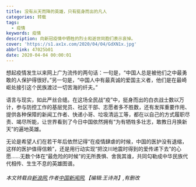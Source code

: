 ```yaml
---
title: 没有从天而降的英雄，只有挺身而出的凡人
categories: 转载
tags:
  - 疫情
keywords: 疫情
description: 向新冠疫情中牺牲的烈士和逝世同胞们表示哀悼。
cover: 'https://s1.ax1x.com/2020/04/04/GdXN1x.jpg'
abbrlink: 47025b01
date: 2020-04-04 00:00:01
---
```

想起疫情发生以来网上广为流传的两句话：一句是，“中国人总是被他们之中最勇敢的人保护得很好。”另一句是，“中国人中有最真诚的爱国主义者，他们是在最崎岖处接引这个民族渡过一切苦海的纤夫。”

语言与现实，如此严丝合缝。在这场全民战“疫”中，挺身而出的白衣战士数以万计，参与防控工作的基层党员、社区干部、志愿者多不胜数，还有发挥重要作用、提供各种保障的新闻工作者、快递小哥、垃圾清运工等，都在以自己的方式履职尽责、竭尽所能，让世界看到了今日中国依然拥有“为有牺牲多壮志，敢教日月换新天”的遍地英雄。

无论是希望人们在若干年后依然记得“在疫情肆虐的时候，中国的医护没有退缩，这样的医护值得信赖”，还是用行动实现“把汶川地震时得到的爱传递下去”的心愿……无数个体在“最危险的时候”的无所畏惧、舍我其谁，共同勾勒成中华民族代代相传、生生不息的英雄图谱。

###### 本文转载自[新浪网](http://k.sina.com.cn/article_1784473157_6a5ce64502001rmk8.html),作者[中国新闻网](http://k.sina.com.cn/mediaDocList.d.html?uid=1784473157),【编辑:王诗尧】,有删改 ######